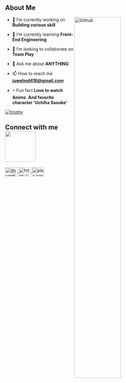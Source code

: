 <!-- Start of Introduction Image -->

<!-- <div align="center">
  <img align="right" alt="GIF" src="https://github.com/Juwel-771/Juwel-771/blob/master/code.gif?raw=true"/>
</div>
   <h3 align="center">Addicted to built by 0 and 1.</h3> -->
<!-- End of Introduction Image -->
<br>

 <!-- Start of About Me -->
<h2> About Me </h2>

<img width="55%" align="right" alt="Github" src="https://raw.githubusercontent.com/onimur/.github/master/.resources/git-header.svg" />

- 🔭 I’m currently working on **Building various skill**

- 🌱 I’m currently learning **Front-End Engineering**

- 👯 I’m looking to collaborate on **Team Play**

- 💬 Ask me about **ANYTHING**

- 📫 How to reach me **juwelmd416@gmail.com**

- ⚡ Fun fact **Love to watch Anime. And favorite character 'Uchiha Sasuke'**
<!-- End of About Me -->



<!-- Start of Trophy -->
[![trophy](https://github-profile-trophy.vercel.app/?username=Juwel-771&theme=chalk&margin-w=15)](https://github.com/ryo-ma/github-profile-trophy)
<!-- End of Trophy -->

<!-- Start of Social Media -->
<h2> Connect with me <img src='https://raw.githubusercontent.com/ShahriarShafin/ShahriarShafin/main/Assets/handshake.gif' width="100px"> </h2>
<p align="left">
<a href="https://twitter.com/@juwel_ahmed771" target="blank">
  <img align="center" src="https://raw.githubusercontent.com/rahuldkjain/github-profile-readme-generator/master/src/images/icons/Social/twitter.svg" alt="@juwel_ahmed771" height="30" width="40" />
 </a>
  
<a href="https://www.linkedin.com/in/md-juwel-a888b1151/" target="blank">
  <img align="center" src="https://raw.githubusercontent.com/rahuldkjain/github-profile-readme-generator/master/src/images/icons/Social/linked-in-alt.svg" alt="https://www.linkedin.com/in/md-juwel-a888b1151/" height="30" width="40" />
 </a>
  
<a href="https://fb.com/play.juwel" target="blank">
  <img align="center" src="https://raw.githubusercontent.com/rahuldkjain/github-profile-readme-generator/master/src/images/icons/Social/facebook.svg" alt="play.juwel" height="30" width="40" />
 </a>
</p>
<!-- End of Social Media -->

<!-- Start of Language and Tool -->
<!-- 
<h3 align="left">Languages and Tools:</h3>
<p align="left"> 
 <img style="margin: 10px" src="https://profilinator.rishav.dev/skills-assets/c-original.svg" alt="C" height="50" />  
<img style="margin: 10px" src="https://profilinator.rishav.dev/skills-assets/java-original-wordmark.svg" alt="Java" height="50" />  
<img style="margin: 10px" src="https://profilinator.rishav.dev/skills-assets/php-original.svg" alt="PHP" height="50" />  
<img style="margin: 10px" src="https://profilinator.rishav.dev/skills-assets/webpack-original.svg" alt="Webpack" height="50" />  
<img style="margin: 10px" src="https://profilinator.rishav.dev/skills-assets/cplusplus-original.svg" alt="C++" height="50" />  
<img style="margin: 10px" src="https://profilinator.rishav.dev/skills-assets/javascript-original.svg" alt="JavaScript" height="50" />  
<img style="margin: 10px" src="https://profilinator.rishav.dev/skills-assets/gnu_bash-icon.svg" alt="Bash" height="50" />  
<img style="margin: 10px" src="https://profilinator.rishav.dev/skills-assets/react-original-wordmark.svg" alt="React" height="50" />  
<img style="margin: 10px" src="https://profilinator.rishav.dev/skills-assets/css3-original-wordmark.svg" alt="CSS3" height="50" />  
<img style="margin: 10px" src="https://profilinator.rishav.dev/skills-assets/typescript-original.svg" alt="TypeScript" height="50" />  
<img style="margin: 10px" src="https://profilinator.rishav.dev/skills-assets/mongodb-original-wordmark.svg" alt="MongoDB" height="50" />  
<img style="margin: 10px" src="https://profilinator.rishav.dev/skills-assets/sass-original.svg" alt="Sass" height="50" />  
<img style="margin: 10px" src="https://profilinator.rishav.dev/skills-assets/linux-original.svg" alt="Linux" height="50" />  
<img style="margin: 10px" src="https://profilinator.rishav.dev/skills-assets/jquery.png" alt="jQuery" height="50" />  
<img style="margin: 10px" src="https://profilinator.rishav.dev/skills-assets/powershell.png" alt="PowerShell" height="50" />  
<img style="margin: 10px" src="https://profilinator.rishav.dev/skills-assets/bootstrap-plain.svg" alt="Bootstrap" height="50" />  
<img style="margin: 10px" src="https://profilinator.rishav.dev/skills-assets/html5-original-wordmark.svg" alt="HTML5" height="50" />  
<img style="margin: 10px" src="https://profilinator.rishav.dev/skills-assets/laravel-plain-wordmark.svg" alt="Laravel" height="50" />  
<img style="margin: 10px" src="https://profilinator.rishav.dev/skills-assets/mysql-original-wordmark.svg" alt="MySQL" height="50" />  
<img style="margin: 10px" src="https://profilinator.rishav.dev/skills-assets/git-scm-icon.svg" alt="Git" height="50" />  
<img style="margin: 10px" src="https://profilinator.rishav.dev/skills-assets/arduino.png" alt="Arduino" height="50" />  
<img style="margin: 10px" src="https://profilinator.rishav.dev/skills-assets/gitlab.svg" alt="GitLab" height="50" /> 

</p>
-->
<!--  End of Language and Tool -->

<!-- Start of Iconic Badge -->
<!-- 
<a href='https://archiveprogram.github.com/'>
  <img src='https://raw.githubusercontent.com/acervenky/animated-github-badges/master/assets/acbadge.gif' width='40' height='40'>
</a> 
<a href='https://docs.github.com/en/developers'>
  <img src='https://raw.githubusercontent.com/acervenky/animated-github-badges/master/assets/devbadge.gif' width='40' height='40'>
</a> 
<a href='https://stars.github.com/'>
  <img src='https://raw.githubusercontent.com/acervenky/animated-github-badges/master/assets/starbadge.gif' width='35' height='35'>
</a> 
<!-- End of Iconic Badge -->


<!-- Start of Waka Time Statistics -->
</br>
<!-- <h3 align="left">Coding Statistics:</h3>
<p align="center">
  <img src="https://wakatime.com/share/@juwel771/9b5426f4-2c04-438e-b8bc-60c8f8761f3e.png" height="500">
</p>
<!-- End of Waka Time Statistics -->

<!-- Start of Contribution Graph -->
<!-- 
[![Ashutosh's github activity graph](https://activity-graph.herokuapp.com/graph?username=Juwel-771&bg_color=000000&color=4b4fc3&line=6515c6&point=1c29e3&area=true&hide_border=true)](https://github.com/ashutosh00710/github-readme-activity-graph)
![GitHub metrics](https://metrics.lecoq.io/juwel-771)  
-->
<!--  End of Contribution Graph -->


<!-- Start Of Stats -->
<!-- 
<h2 align="center">⚡ Stats ⚡</h2>
<br>
<p align=center>
  <div align=center>
    <a href="https://github.com/denvercoder1/github-readme-streak-stats" title="Go to Source">
      <img align="left" width=390 src="http://github-readme-streak-stats.herokuapp.com?user=Juwel-771&theme=tokyonight&hide_border=true" alt="Juwel-771" />
    </a>
    <a href="https://github.com/anuraghazra/github-readme-stats" title="Go to Source">
      <img align="right" width=390 src="https://github-readme-stats.vercel.app/api/top-langs/?username=Juwel-771&show_icons=true&theme=tokyonight&locale=en&layout=compact" />
    </a>
     
  </div>
  <br><br><br><br><br><br><br><br><br>
  <div align=center>
    <a href="https://github.com/anuraghazra/github-readme-stats">
      <img width=325 align="center" src="https://github-readme-stats.vercel.app/api?username=Juwel-771&show_icons=true&theme=tokyonight&locale=en" />
    </a>
  </div>
  <br>
</p>
-->
<!-- End of  Stats -->
